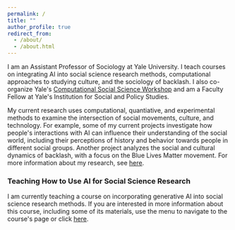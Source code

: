 ```yaml
---
permalink: /
title: ""
author_profile: true
redirect_from: 
  - /about/
  - /about.html
---
```


I am an Assistant Professor of Sociology at Yale University. I teach courses on integrating AI into social science research methods, computational approaches to studying culture, and the sociology of backlash. I also co-organize Yale's [Computational Social Science Workshop](https://isps.yale.edu/computational-social-science-workshop) and am a Faculty Fellow at Yale's Institution for Social and Policy Studies.

My current research uses computational, quantiative, and experimental methods to examine the intersection of social movements, culture, and technology. For example, some of my current projects investigate how people's interactions with AI can influence their understanding of the social world, including their perceptions of history and behavior towards people in different social groups. Another project analyzes the social and cultural dynamics of backlash, with a focus on the Blue Lives Matter movement. For more information about my research, see [here](https://dkarell.github.io/research/).

### Teaching How to Use AI for Social Science Research

I am currently teaching a course on incorporating generative AI into social science research methods. If you are interested in more information about this course, including some of its materials, use the menu to navigate to the course's page or click [here](https://dkarell.github.io/ai_for_social_science_methods/).
